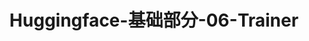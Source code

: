 ---
title: Huggingface-基础部分-06-Trainer
cover: /img/huggingface.png
top_img: /img/huggingface_long.png
---